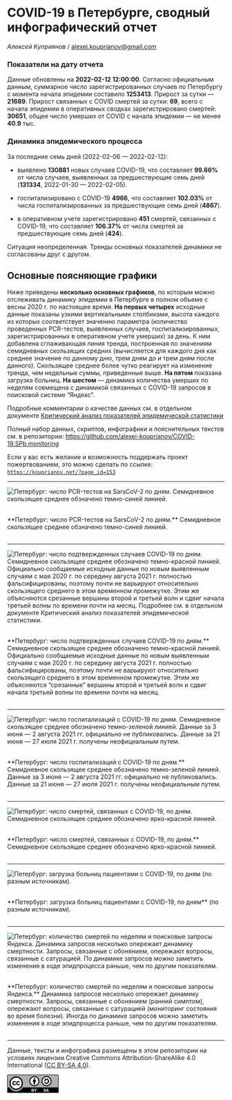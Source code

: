 COVID-19 в Петербурге, сводный инфографический отчет
====================================================

*Алексей Куприянов* /
<a href="mailto:alexei.kouprianov@gmail.com" class="email">alexei.kouprianov@gmail.com</a>

### Показатели на дату отчета

Данные обновлены на **2022-02-12 12:00:00**. Согласно официальным
данным, суммарное число зарегистрированных случаев по Петербургу c
момента начала эпидемии составило **1253413**. Прирост за сутки —
**21689**. Прирост связанных с COVID смертей за сутки: **69**, всего с
начала эпидемии в оперативных сводках зарегистрировано смертей:
**30651**, общее число умерших от COVID с начала эпидемии — не менее
**40.9** тыс.

### Динамика эпидемического процесса

За последние семь дней (2022-02-06 — 2022-02-12):

-   выявлено **130881** новых случаев COVID-19, что составляет
    **99.66%** от числа случаев, выявленных за предшествующие семь дней
    (**131334**, 2022-01-30 — 2022-02-05).

-   госпитализировано c COVID-19 **4966**, что составляет **102.03%** от
    числа госпитализированных за предшествующие семь дней (**4867**).

-   в оперативном учете зарегистрировано **451** смертей, связанных с
    COVID-19, что составляет **106.37%** от числа смертей за
    предшествующие семь дней (**424**).

Ситуация неопределенная. Тренды основных показателей динамики не
согласованы друг с другом.

Основные поясняющие графики
---------------------------

Ниже приведены **несколько основных графиков**, по которым можно
отслеживать динамику эпидемии в Петербурге в полном объеме с весны 2020
г. по настоящее время. **На первых четырех** исходные данные показаны
узкими вертикальными столбиками, высота каждого из которых соответствует
значению параметра (количество проведенных PCR-тестов, выявленных
случаев, госпитализированных, зарегистрированных в оперативном учете
умерших) за день. К ним добавлена сглаживающая линия тренда, построенная
по значениям семидневных скользящих средних (вычисляется для каждого дня
как среднее значение по данному дню, трем дням до и трем дням после
данного). Скользящее среднее более чутко реагирует на изменение тренда,
чем недельные суммы, приведенные выше. **На пятом** показана загрузка
больниц. **На шестом** — динамика количества умерших по неделям
совмещена с динамикой связанных с COVID-19 запросов в поисковой системе
“Яндекс”.

Подробные комментарии о качестве данных см. в отдельном документе
[Критический анализ показателей эпидемической
статистики](SPb.COVID-19.data_critique.md)

Полный набор данных, скриптов, инфографики и пояснительных текстов см. в
репозитории:
<https://github.com/alexei-kouprianov/COVID-19.SPb.monitoring>

Если у вас есть желание и возможность поддержать проект пожертвованием,
это можно сделать по ссылке:
[`https://kouprianov.net/?page_id=153`](https://kouprianov.net/?page_id=153)

------------------------------------------------------------------------

![Петербург: число PCR-тестов на SarsCoV-2 по дням. Семидневное
скользящее среднее обзначено темно-синей
линией.](../plots/01.SPb.COVID-19.PCR_tests.mini.png "Петербург: число PCR-тестов на SarsCoV-2 по дням. Семидневное скользящее среднее обзначено темно-синей линией.")
<figcaption>
<br />**Петербург: число PCR-тестов на SarsCoV-2 по дням.** Семидневное
скользящее среднее обзначено темно-синей линией.<br /><br />
</figcaption>

------------------------------------------------------------------------

![Петербург: число подтвержденных случаев COVID-19 по дням. Семидневное
скользящее среднее обозначено темно-красной линией. Официально
сообщаемые исходные данные по новым выявленным случаям с мая 2020 г. по
середину августа 2021 г. полностью фальсифицированы, поэтому почти не
варьируют относительно скользящего среднего в этом временном промежутке.
Этим же объясняются срезанные вершины второй и третьей волн и сдвиг
начала третьей волны по времени почти на месяц. Подробнее см. в
отдельном документе Критический анализ показателей эпидемической
статистики.](../plots/02.SPb.COVID-19.confirmed.mini.png "Петербург: число подтвержденных случаев COVID-19 по дням. Семидневное скользящее среднее обозначено темно-красной линией. Официально сообщаемые исходные данные по новым выявленным случаям с мая 2020 г. по середину августа 2021 г. полностью фальсифицированы, поэтому почти не варьируют относительно скользящего среднего в этом временном промежутке. Этим же объясняются срезанные вершины второй и третьей волн и сдвиг начала третьей волны по времени почти на месяц. Подробнее см. в отдельном документе Критический анализ показателей эпидемической статистики.")
<figcaption>
<br />**Петербург: число подтвержденных случаев COVID-19 по дням.**
Семидневное скользящее среднее обозначено темно-красной линией.
Официально сообщаемые исходные данные по новым выявленным случаям с мая
2020 г. по середину августа 2021 г. полностью фальсифицированы, поэтому
почти не варьируют относительно скользящего среднего в этом временном
промежутке. Этим же объясняются “срезанные” вершины второй и третьей
волн и сдвиг начала третьей волны по времени почти на месяц.<br /><br />
</figcaption>

------------------------------------------------------------------------

![Петербург: число госпитализаций с COVID-19 по дням. Cемидневное
скользящее среднее обозначено темно-зеленой линией. Данные за 3 июня — 2
августа 2021 гг. официально не публиковались. Данные за 21 июня — 27
июля 2021 г. получены неофициальным
путем.](../plots/03.SPb.COVID-19.hospitalized_today.mini.png "Петербург: число госпитализаций с COVID-19 по дням. Cемидневное скользящее среднее обозначено темно-зеленой линией. Данные за 3 июня --- 2 августа 2021 гг. официально не публиковались. Данные за 21 июня --- 27 июля 2021 г. получены неофициальным путем.")
<figcaption>
<br />**Петербург: число госпитализаций с COVID-19 по дням.**
Cемидневное скользящее среднее обозначено темно-зеленой линией. Данные
за 3 июня — 2 августа 2021 гг. официально не публиковались. Данные за 21
июня — 27 июля 2021 г. получены неофициальным путем.<br /><br />
</figcaption>

------------------------------------------------------------------------

![Петербург: число смертей, связанных с COVID-19, по дням. Семидневное
скользящее среднее обозначено ярко-красной
линией.](../plots/04.SPb.COVID-19.deaths.mini.png "Петербург: число смертей, связанных с COVID-19, по дням. Семидневное скользящее среднее обозначено ярко-красной линией.")
<figcaption>
<br />**Петербург: число смертей, связанных с COVID-19, по дням.**
Семидневное скользящее среднее обозначено ярко-красной
линией.<br /><br />
</figcaption>

------------------------------------------------------------------------

![Петербург: загрузка больниц пациентами с COVID-19, по дням (по разным
источникам).](../plots/05.SPb.COVID-19.Hospitalized_vs_Hospitalized_today_vs_Occupied_beds.mini.png "Петербург: загрузка больниц пациентами с COVID-19, по дням (по разным источникам).")
<figcaption>
<br />**Петербург: загрузка больниц пациентами с COVID-19, по дням** (по
разным источникам).<br /><br />
</figcaption>

------------------------------------------------------------------------

![Петербург: количество смертей по неделям и поисковые запросы Яндекса.
Динамика запросов несколько опережает динамику смертности. Запросы,
связанные с обонянием, опережают вопросы, связанные с сатурацией. По
динамике запросов можно заметить изменения в ходе эпидпроцесса раньше,
чем по другим
показателям.](../plots/06.SPb.COVID-19.Yandex_vs_deaths.mini.png "Петербург: количество смертей по неделям и поисковые запросы Яндекса. Динамика запросов несколько опережает динамику смертности. Запросы, связанные с обонянием, опережают вопросы, связанные с сатурацией. По динамике запросов можно заметить изменения в ходе эпидпроцесса раньше, чем по другим показателям.")
<figcaption>
<br />**Петербург: количество смертей по неделям и поисковые запросы
Яндекса.** Динамика запросов несколько опережает динамику смертности.
Запросы, связанные с обонянием (ранний симптом), опережают вопросы,
связанные с сатурацией (мониторинг состояния во время болезни). Иногда
по динамике запросов можно заметить изменения в ходе эпидпроцесса
раньше, чем по другим показателям.<br /><br />
</figcaption>

------------------------------------------------------------------------

Данные, тексты и инфографика размещены в этом репозитории на условиях
лицензии Creative Commons Attribution-ShareAlike 4.0 International ([CC
BY-SA 4.0](https://creativecommons.org/licenses/by-sa/4.0/)).

![](../misc/CC-BY-SA-icon.png "CC-BY-SA")
